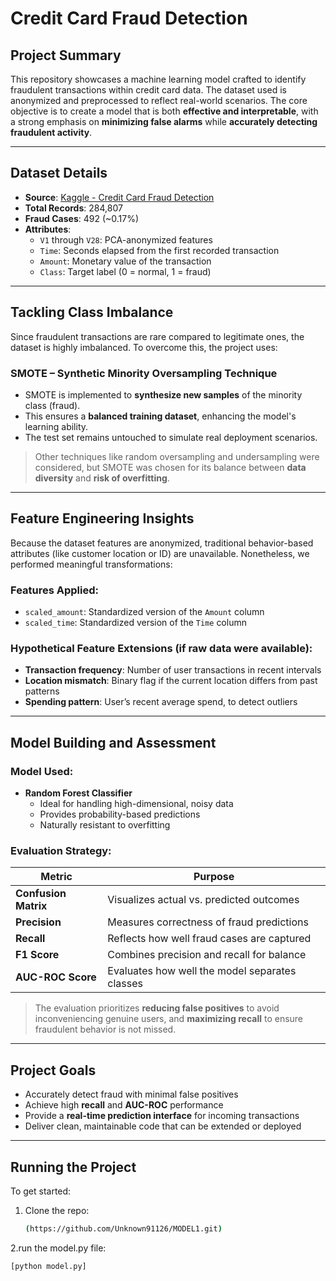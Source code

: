 #  Credit Card Fraud Detection

##  Project Summary

This repository showcases a machine learning model crafted to identify fraudulent transactions within credit card data. The dataset used is anonymized and preprocessed to reflect real-world scenarios. The core objective is to create a model that is both **effective and interpretable**, with a strong emphasis on **minimizing false alarms** while **accurately detecting fraudulent activity**.

---

##  Dataset Details

- **Source**: [Kaggle - Credit Card Fraud Detection](https://www.kaggle.com/datasets/mlg-ulb/creditcardfraud)  
- **Total Records**: 284,807  
- **Fraud Cases**: 492 (~0.17%)  
- **Attributes**:
  - `V1` through `V28`: PCA-anonymized features
  - `Time`: Seconds elapsed from the first recorded transaction
  - `Amount`: Monetary value of the transaction
  - `Class`: Target label (0 = normal, 1 = fraud)

---

##  Tackling Class Imbalance

Since fraudulent transactions are rare compared to legitimate ones, the dataset is highly imbalanced. To overcome this, the project uses:

###  **SMOTE – Synthetic Minority Oversampling Technique**

- SMOTE is implemented to **synthesize new samples** of the minority class (fraud).
- This ensures a **balanced training dataset**, enhancing the model's learning ability.
- The test set remains untouched to simulate real deployment scenarios.

>  Other techniques like random oversampling and undersampling were considered, but SMOTE was chosen for its balance between **data diversity** and **risk of overfitting**.

---

##  Feature Engineering Insights

Because the dataset features are anonymized, traditional behavior-based attributes (like customer location or ID) are unavailable. Nonetheless, we performed meaningful transformations:

###  Features Applied:
- `scaled_amount`: Standardized version of the `Amount` column
- `scaled_time`: Standardized version of the `Time` column

###  Hypothetical Feature Extensions (if raw data were available):
- **Transaction frequency**: Number of user transactions in recent intervals
- **Location mismatch**: Binary flag if the current location differs from past patterns
- **Spending pattern**: User’s recent average spend, to detect outliers

---

##  Model Building and Assessment

###  Model Used:
- **Random Forest Classifier**
  - Ideal for handling high-dimensional, noisy data
  - Provides probability-based predictions
  - Naturally resistant to overfitting

###  Evaluation Strategy:

| Metric               | Purpose                                        |
|----------------------|------------------------------------------------|
| **Confusion Matrix** | Visualizes actual vs. predicted outcomes       |
| **Precision**        | Measures correctness of fraud predictions      |
| **Recall**           | Reflects how well fraud cases are captured     |
| **F1 Score**         | Combines precision and recall for balance      |
| **AUC-ROC Score**    | Evaluates how well the model separates classes |

> The evaluation prioritizes **reducing false positives** to avoid inconveniencing genuine users, and **maximizing recall** to ensure fraudulent behavior is not missed.

---

##  Project Goals

-  Accurately detect fraud with minimal false positives  
-  Achieve high **recall** and **AUC-ROC** performance  
-  Provide a **real-time prediction interface** for incoming transactions  
-  Deliver clean, maintainable code that can be extended or deployed

---

##  Running the Project

To get started:

1. Clone the repo:
   ```bash
   (https://github.com/Unknown91126/MODEL1.git)
2.run the model.py file:
  ```bash
  [python model.py]
